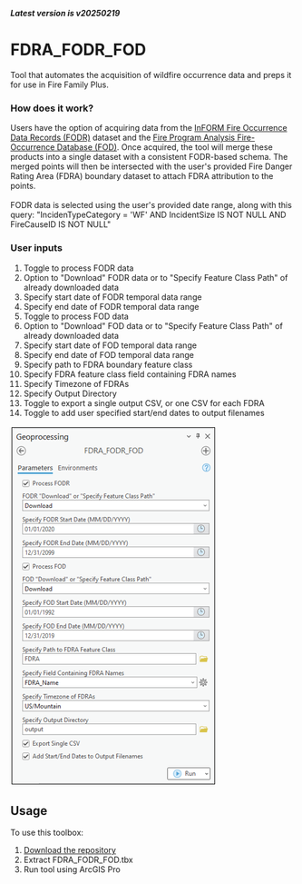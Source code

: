 ***Latest version is v20250219***

# FDRA_FODR_FOD

Tool that automates the acquisition of wildfire occurrence data and preps it for use in Fire Family Plus.

### How does it work?

Users have the option of acquiring data from the [InFORM Fire Occurrence Data Records (FODR)](https://data-nifc.opendata.arcgis.com/datasets/nifc::inform-fire-occurrence-data-records/about) dataset and the [Fire Program Analysis Fire-Occurrence Database (FOD)](https://www.fs.usda.gov/rds/archive/catalog/RDS-2013-0009.6). Once acquired, the tool will merge these products into a single dataset with a consistent FODR-based schema. The merged points will then be intersected with the user's provided Fire Danger Rating Area (FDRA) boundary dataset to attach FDRA attribution to the points.
\
\
FODR data is selected using the user's provided date range, along with this query: "IncidenTypeCategory = 'WF' AND IncidentSize IS NOT NULL AND FireCauseID IS NOT NULL"

### User inputs
1. Toggle to process FODR data
2. Option to "Download" FODR data or to "Specify Feature Class Path" of already downloaded data
3. Specify start date of FODR temporal data range
4. Specify end date of FODR temporal data range
5. Toggle to process FOD data
6. Option to "Download" FOD data or to "Specify Feature Class Path" of already downloaded data
7. Specify start date of FOD temporal data range
8. Specify end date of FOD temporal data range
9. Specify path to FDRA boundary feature class
10. Specify FDRA feature class field containing FDRA names
11. Specify Timezone of FDRAs
12. Specify Output Directory
13. Toggle to export a single output CSV, or one CSV for each FDRA
14. Toggle to add user specified start/end dates to output filenames
   
![screenshot_FDRAFODRFOD_1.png](https://github.com/mpanunto/FDRA_FODR_FOD/blob/main/screenshot_FDRAFODRFOD_1.png)



## Usage

To use this toolbox:
1. [Download the repository](https://github.com/mpanunto/FDRA_FODR_FOD/archive/refs/heads/main.zip)
2. Extract FDRA_FODR_FOD.tbx
3. Run tool using ArcGIS Pro
